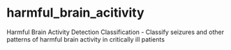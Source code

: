 # harmful_brain_acitivity
Harmful Brain Activity Detection Classification - Classify seizures and other patterns of harmful brain activity in critically ill patients
